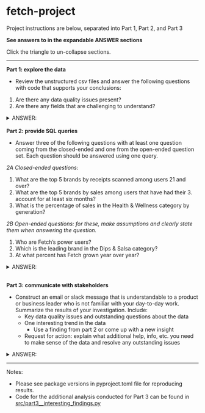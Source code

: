 # fetch-project

Project instructions are below, separated into Part 1, Part 2, and Part 3

<b> See answers to in the expandable ANSWER sections</b>

Click the triangle to un-collapse sections.

--------------------------------------------------

<b>Part 1: explore the data</b>
- Review the unstructured csv files and answer the following questions with code that supports your conclusions:
1. Are there any data quality issues present?
2. Are there any fields that are challenging to understand?

<details>
<summary>ANSWER:</Summary>

1. Are there any data quality issues present?
    - Within transactions, there is missing `FINAL_SALE` and `FINAL_QUANTITY` data.
        - These both appear to be business-critical data points, so it is concerning that these are missing. I would like to connect with other data team or software engineering team members to gather historical context and learn if there are any assumptions we can make around the missing data.
    - There are transactions without barcodes.
        - This is not concerning since I imagine that there are niche stores that would be selling products without a traditional barcode.
            - However, if there is an automatic process to create a barcode in the data if one does not exist, then this is cause for concern and something I would want to reach out to developers to understand further.
    - There are products without barcodes.
        - This is not concerning since I assume that product information has been manually entered and not yet incorporated into an automatic system which generates the barcode.
    - There is missing data across the board.
        - My assumption is that only a sample of transactions, users, and products was provided and that there is more data available.
        
2. Are there any fields that are challenging to understand?
    - It is challenging to understand the transactions `FINAL_SALE` field.
        - It is unclear whether this is a sale amount for the full line item, a sale amount which must be multiplied by the quantity, or some total sale amount.
            - I am assuming this is the sale amount for the full line item in my analysis.
    - It is challenging to understand the transactions `FINAL_QUANTITY` field.
        - It is unclear what "zero" means.
            - I am assuming that this is a field which was added later and never backfilled. Any receipts scanned prior to the app version which introduced quantity have been imputed with a text field of "zero". 
            - Since 1 is the most common quantity amount, I will assume that any "zero" values can reasonably be assumed to have a true quantity of 1.
                - After the initial data exploration, I followed this assumption in the SQL files in Part 2.

- More information can be found in [src/part1__data_exploration.py](src/part1__data_exploration.py)
</details>

<br>
<b> Part 2: provide SQL queries</b>

- Answer three of the following questions with at least one question coming from the closed-ended and one from the open-ended question set. Each question should be answered using one query.

<i> 2A Closed-ended questions:</i>

1. What are the top 5 brands by receipts scanned among users 21 and over?
2. What are the top 5 brands by sales among users that have had their 3. account for at least six months?
3. What is the percentage of sales in the Health & Wellness category by generation?

<i> 2B Open-ended questions: for these, make assumptions and clearly state them when answering the question.</i>

1. Who are Fetch’s power users?
2. Which is the leading brand in the Dips & Salsa category?
3. At what percent has Fetch grown year over year?

<details>
<summary>ANSWER:</Summary>

- Questions Chosen:
    - C1. What are the top 5 brands by receipts scanned among users 21 and over?
    - O2. Which is the leading brand in the Dips & Salsa category?
    - O3. At what percent has Fetch grown year over year?
- Assumptions are listed in expandable sections below as well as in [src/part2__run_sql.py](src/part2__run_sql.py) file
    - There are also variations on C1 and O3 based on differing assumptions I might make, specifically if there was more data.
- Queries are reproduced in the expandable sections below.


<details>
<summary>C1. What are the top 5 brands by receipts scanned among users 21 and over?</Summary>

<details>
<summary>C1. Assumptions</Summary>

1. Assumption 1: 
    - I only have a sample of data.
    - The code is set up to run properly if more data is present.

2. Assumption 2: 
    - We want the top 5 results.
    - However, if there is a tie for 5th place, include all brands which are tied for the 5th place spot, as there is is not an inherent order to brands.

3. Assumption 3: 
    - We care about unique receipts scanned, not specific times the brand was on the same receipt.
    - This allows for us to not account for the missing quantity data, which we cannot resolve without understanding business assumptions.
    - Additionally, we believe it is more important for the item to be purchased multiple times in distinct trips to the store, rather than multiples within the same check-out.

4. Assumption 4: 
    - Products without barcodes have been manually entered and are not validated with the system. Therefore, they should not be considered in the analysis.

5. Assumption 5: 
    - Duplicate barcodes in the product data must be resolved.
    - There should only be one set of product details per barcode.
    - The assumption is the product details with the most data is the most accurate, and if there is a tie, then the product details with brand is most accurate.

</details>

```
with users_21_up as (
    --first identify the users 21 and over.
    select *
        , today() as todaysdate
        , todaysdate::TIMESTAMP - interval 21 year as yearsago21
        --, dateadd(year,-21,getdate()) as yearsago21 --AWS Redshift syntax
        , case when BIRTH_DATE::TIMESTAMP is null then 1 else 0 end as missing_birthdate
        , case when BIRTH_DATE::TIMESTAMP<=yearsago21 then 1 else 0 end as atleast21_flag
    from users_df
    where missing_birthdate=0
        and atleast21_flag=1
)
, de_duped_products as (
    --next, de-duplicate barcodes (based on part 1 exploration, this is something which must be fixed)
    --keep the rows with the most data
    --and if that is tied, use the row with brand info
    select *
        , case when CATEGORY_1 is not null then 1 else 0 end
            + case when CATEGORY_2 is not null then 1 else 0 end
            + case when CATEGORY_3 is not null then 1 else 0 end
            + case when CATEGORY_4 is not null then 1 else 0 end
            + case when MANUFACTURER is not null then 1 else 0 end
            + case when BRAND is not null then 1 else 0 end
            as cols_with_info
        , case when BRAND is not null then 1 else 0 end as brand_w_info
        , row_number() over(partition by barcode order by cols_with_info desc, brand_w_info desc) as keep_rn
    from products_df
    where barcode is not null
    qualify keep_rn = 1

)
, top5quantity as (
    --next, identify the quantity of the 5th most receipt
    --This will allow us to resolve ties at 5th place
    select min(unique_receipts) as unique_receipts_at_5th_place
    from (
        --per brand, identify the number of distinct receipts scanned
        --only select the top 5-most receipts
        select p.brand
            , count(distinct t.RECEIPT_ID) as unique_receipts
        from transactions_df t
        join users_21_up u
            on t.user_id=u.id
        left join de_duped_products p 
            on t.barcode=p.barcode
        where t.barcode is not null
        group by p.brand
        having p.brand is not null
        order by count(distinct t.RECEIPT_ID) desc
        limit 5
    )
)
--gather the final result
--identify the number of distinct receipt scans by brand for users 21+
--and pull the top 5 (including anything tied for 5th place)
select p.brand
    --, count(t.RECEIPT_ID) as receipts
    , count(distinct t.RECEIPT_ID) as unique_receipts
from transactions_df t
join users_21_up u
    on t.user_id=u.id
left join de_duped_products p 
    on t.barcode=p.barcode
where t.barcode is not null
group by p.brand
having p.brand is not null
    and unique_receipts>=(select unique_receipts_at_5th_place from top5quantity)
order by count(distinct t.RECEIPT_ID) desc


--I believe these ties should be considered
--However, if this is not necessary, the following should be run as the final result
/*
select p.brand
    --, count(t.RECEIPT_ID) as receipts
    , count(distinct t.RECEIPT_ID) as unique_receipts
from transactions_df t
join users_21_up u
    on t.user_id=u.id
left join de_duped_products p 
    on t.barcode=p.barcode
where t.barcode is not null
group by p.brand
having p.brand is not null
order by count(distinct t.RECEIPT_ID) desc
limit 5
*/
```
</details>

<details>
<summary>O2. Which is the leading brand in the Dips & Salsa category?</Summary>

<details>
<summary>O2. Assumptions</Summary>

1. Assumption 1:
    - The leading brand is the brand with the highest final sales.
    - As there are limited transactions, we can look at all the data, rather than go through an analysis of trending historical data.

2. Assumption 2: 
    - There are no other salsa or dip categories that are not also included in the CATEGORY_2='Dips & Salsa'.
    - This was verified through data exploration for the sample of data I was provided.

3. Assumption 3: 
    - If Final Quantity = 'zero', we assume the quantity = 1.
    - We believe this since we assume the 'zero' data was due to a new feature rollout where data was not backfilled.

4. Assumption 4: 
    - Final Sales is the total amount for the line item (ie it does not need to be multiplied by a quantity).

5. Assumption 5: 
    - Missing Final Sales data can be imputed with the median of the Dips & Salsa product type from items in transactions.
    - This accounts for the median based on actual purchases, rather than the median from the product list without considering shopping patterns.
    - Since quantity is almost always 1, and the imputing assumption is not fully trustworthy without more business context, I will not multiply the imputed final sale amount by quantity in order to limit risks of imputing.

6. Assumption 6: 
    - Products without barcodes have been manually entered and are not validated with the system. Therefore, they should not be considered in the analysis.

7. Assumption 7: 
    - Duplicate barcodes in the product data must be resolved.
    - There should only be one set of product details per barcode.
    - The assumption is the product details with the most data is the most accurate, and if there is a tie, then the product details with brand is most accurate.

</details>

```
with de_duped_products as (
    --de-duplicate barcodes (based on part 1 exploration, this is something which must be fixed)
    --keep the rows with the most data
    --and if that is tied, use the row with brand info
    select *
        , case when CATEGORY_1 is not null then 1 else 0 end
            + case when CATEGORY_2 is not null then 1 else 0 end
            + case when CATEGORY_3 is not null then 1 else 0 end
            + case when CATEGORY_4 is not null then 1 else 0 end
            + case when MANUFACTURER is not null then 1 else 0 end
            + case when BRAND is not null then 1 else 0 end
            as cols_with_info
        , case when BRAND is not null then 1 else 0 end as brand_w_info
        , row_number() over(partition by barcode order by cols_with_info desc, brand_w_info desc) as keep_rn
    from products_df
    where barcode is not null
    qualify keep_rn = 1

)
, dips_and_salsa as (
    --only gather the category we care about
    --category2 was identified via earlier exploration
    select *
    from de_duped_products
    where CATEGORY_2='Dips & Salsa'
)
, transaction_details_by_brand as (
    --only for dip and salsa transactions, identify the brand
    --based on assumptions, make final quantity "zero" map to 1
    select t.receipt_id
        , t.purchase_date
        , replace(t.final_sale,' ',NULL)::decimal as final_sale
        , replace(t.final_quantity,'zero','1')::decimal as final_quantity_imputed --impute quantity with 1, not 0, based on stated assumption
        , t.final_sale as final_sale_raw
        , t.final_quantity as final_quantity_raw
        , ds.brand
    from transactions_df t
    join dips_and_salsa ds
        on t.barcode=ds.barcode
        --we can join because if we left join then we will not get any other useful information
        --we need the barcode to set up a proper connection, as nulls will give us no information about if a dip & salsa was purchased
)
, median_salsa_dip_sale as (
    --based on transactions we have, find the median dip and salsa final sale amount
    --this will be used for imputing final sale when nothing else is known
    select median(final_sale) med
    from transaction_details_by_brand
    where final_sale is not null
)
, imputed_details as (
    --based on assumptions, replace blank final sale amount with median sales amount
    select *
        , (case when final_sale_raw=' ' 
            then (select med from median_salsa_dip_sale)::varchar 
            else final_sale_raw 
            end)::decimal 
            as final_sale_imputed
    from transaction_details_by_brand
)
--gather the final result
--identify the top salsa and dip brand, based on total sales
--assuming median salsa and dip sales value when sales value is not present
select brand
    , sum(final_sale_imputed) as total_sales
    , sum(final_quantity_imputed) as total_quantity
from imputed_details
--where brand is not null
group by brand
order by total_sales desc
limit 1
--top result is not a null brand
--if it was, we could add `where brand is not null`, 
--or use these findings to inform the business that missing data is causing a major concern with findings
--I would favor seeing that a null is the most common response rather than filtering it out 
--so that additional data discovery/work with software engineers could be performed
```
</details>

<details>
<summary>O3. At what percent has Fetch grown year over year?</Summary>

<details>
<summary>O3. Assumptions</Summary>

1. Assumption 1:
    - User growth is the measure of Fetch growth.

2. Assumption 2: 
    - The user data provided is a representative sample, even if it is not the full dataset.
    - The data was pulled in the past so is not current through today, but rather current though the last user created date.

3. Assumption 3: 
    - The standard YOY growth formula is used by Fetch:  (Users This Period-Users Last Period)/Users Last Period
    - This is calculating the full population growth rate, not the new user growth rate.

4. Assumption 4
    - We would like to view YOY growth for the last 5 years.

</details>

```
--identify yoy growth for the last 5 years
with yoy_start as (
    --assumption is that this is a random sample of user data
    --do rolling year from the max date since I believe we have only a sample of data which does not go through present-day
    select max(created_date) as current_date_of_data
    from users_df
)
, user_details as (
    --identify key information about the user
    --including flags indicating when they became part of the user base
    --assumption is that all users provided are still part of our user population 
    select created_date
        , current_date_of_data
        --, dateadd(year,-1,current_date_of_data) as oneyearago --AWS Redshift syntax example
        , current_date_of_data::TIMESTAMP - interval 1 year as oneyearago
        , current_date_of_data::TIMESTAMP - interval 2 year as twoyearsago
        , current_date_of_data::TIMESTAMP - interval 3 year as threeyearsago
        , current_date_of_data::TIMESTAMP - interval 4 year as fouryearsago
        , current_date_of_data::TIMESTAMP - interval 5 year as fiveyearsago
        , case when created_date::timestamp between oneyearago and current_date_of_data then 1 else 0 end as new_0_1_year_ago
        , case when created_date::timestamp between twoyearsago and oneyearago then 1 else 0 end as new_1_2_year_ago
        , case when created_date::timestamp between threeyearsago and twoyearsago then 1 else 0 end as new_2_3_year_ago
        , case when created_date::timestamp between fouryearsago and threeyearsago then 1 else 0 end as new_3_4_year_ago
        , case when created_date::timestamp between fiveyearsago and fouryearsago then 1 else 0 end as new_4_5_year_ago
        , case when created_date::timestamp < fiveyearsago then 1 else 0 end as existing_users_prior_to_5_years_ago
    from users_df
    join yoy_start
        on 1=1
)
, summary_stats as (
    --identify summary stats for the YOY growth
    select sum(new_0_1_year_ago) as total_new_users_0_1_year_ago --unnecessary for calculation, just interesting
        , sum(new_1_2_year_ago) as total_new_1_2_year_ago
        , sum(new_2_3_year_ago) as total_new_2_3_year_ago
        , sum(new_3_4_year_ago) as total_new_3_4_year_ago
        , sum(new_4_5_year_ago) as total_new_4_5_year_ago
        , sum(existing_users_prior_to_5_years_ago) as total_prior_users
        , count(*) as total_users_this_year --all users based on our data
        , total_prior_users
            +total_new_4_5_year_ago
            +total_new_3_4_year_ago
            +total_new_2_3_year_ago
            +total_new_1_2_year_ago 
            as total_users_last_year
        , total_prior_users
            +total_new_4_5_year_ago
            +total_new_3_4_year_ago
            +total_new_2_3_year_ago
            as total_users_two_years_ago
        , total_prior_users
            +total_new_4_5_year_ago
            +total_new_3_4_year_ago
            as total_users_three_years_ago
        , total_prior_users
            +total_new_4_5_year_ago
            as total_users_four_years_ago
        , total_prior_users
            as total_users_five_years_ago
        , (total_users_this_year-total_users_last_year)/total_users_last_year as yoy_growth_last_year_to_this_year
        , (total_users_last_year-total_users_two_years_ago)/total_users_two_years_ago as yoy_growth_two_years_ago_to_last_year
        , (total_users_two_years_ago-total_users_three_years_ago)/total_users_three_years_ago as yoy_growth_three_years_ago_to_two_years_ago
        , (total_users_three_years_ago-total_users_four_years_ago)/total_users_four_years_ago as yoy_growth_four_years_ago_to_three_years_ago
        , (total_users_four_years_ago-total_users_five_years_ago)/total_users_five_years_ago as yoy_growth_five_years_ago_to_four_years_ago
    from user_details
)
--gather final result of yoy growth over the last 5 years
--and present findings as a percent
--max data currently is 9/11/2024
select yoy_growth_last_year_to_this_year*100 as yoy_growth_pct_Sept_2023_2024
    , yoy_growth_two_years_ago_to_last_year*100  as yoy_growth_pct_Sept_2022_2023
    , yoy_growth_three_years_ago_to_two_years_ago*100 as yoy_growth_pct_Sept_2021_2022
    , yoy_growth_four_years_ago_to_three_years_ago*100 as yoy_growth_pct_Sept_2020_2021
    , yoy_growth_five_years_ago_to_four_years_ago*100 as yoy_growth_pct_Sept_2019_2020
from summary_stats

```
</details>

</details>
<br>

<b>Part 3: communicate with stakeholders</b>

- Construct an email or slack message that is understandable to a product or business leader who is not familiar with your day-to-day work. Summarize the results of your investigation. Include:
    - Key data quality issues and outstanding questions about the data
    - One interesting trend in the data
        - Use a finding from part 2 or come up with a new insight
    - Request for action: explain what additional help, info, etc. you need to make sense of the data and resolve any outstanding issues

<details>
<summary>ANSWER:</Summary>

Hello [product or business leader],

I am currently working on building an understanding of our user and transaction growth.</br>
Through my analysis, I have a some interesting initial findings I am excited to share. I also would like your help pointing me in the right direction to address my data quality callouts and outstanding questions.</br>

</br>
With my sample of data, I am observing <b>18% YOY user growth</b> in the last year. </br>
<b>New user growth had declined in mid-2022 through mid-2023 and has been rebounding since.</b> It has yet to fully recover to early-2022 levels.</br>

- My assumption is that our team is focusing on appealing to younger audiences in the next few years (early 20s vs 40s). 
    - This allows us to capture new, young shoppers so that we always have new markets to tap into. This is especially important when we have fully captured the mid-age market in the future.
- The <b>age of the users at signup time has slightly increased in the last year</b>, compared to prior year.
- However, if we would like our target market to be about 40 years old, then we are hitting our desired user-base.
- If we desire to capture a younger market, should we consider creating a campaign to target younger audiences?

Please let me know if you would like additional findings related to user growth.</br>

</br>
</br>
Through my analysis, I uncovered a handful of data quality callouts and have a few outstanding questions.

- Data quality callouts: 
    - There are some products with multiple barcodes. Without a modified date, I am uncertain what is the most updated product information for a barcode.
    - There is both missing price and missing quantity data for numerous transaction records.
    - There are transactions without barcodes. I assume this occurs for niche products, but it is an important data point which is sometimes missing.
    - I appear to be missing access to data:
        - There are transactions which tie to users who do not exist in our user data
        - There are transactions which tie to barcodes that do not exist in our product data
- Outstanding questions:
    - Can you direct me to the teams who can provide access to the full dataset?
        - Based on my findings, I believe I am missing users and missing products in my current dataset. 
        - I also assume I am missing transactions due to the low quantity of data. This does not allow for a full picture of user engagement and would be necessary data to have in order to understand who is a power user and how best to target users.
    - Are there standard assumptions which should be made to fill in the gaps?
        - Specifically, where there is no "final sales" information, and no "final quantity" information (ie "zero"), do we have standard assumptions? These appear to be highly important data points and I do not want to make assumptions that differ from the rest of the team.
        - I believe this data is missing either due to (1) bad receipt scans, or (2) product enhancements which resulted in newly captured data starting a specific point in time. However I cannot yet validate these assumptions.

</br>  
</br>     
<b>Request for Action:</b></br>

1. Can you send me either developer documentation or people who I can connect with to further understand the missing "final sales" and "final quantity" data?</br>
2. Can you please connect me with the teams who can provide me with more data access?</br>

</br>
Thank you so much!</br>
Michelle Bedard
</br>
</br>
</br>
</br>

<i>Appendix</i>

- Plots to support user growth findings
    - New Users over time
        - ![alt text](src/monthly_new_users.png)
    - Total Users over time
        - ![alt text](src/cumulative_users_plot.png)
</details>

--------------------------------------------

Notes:
- Please see package versions in pyproject.toml file for reproducing results.
- Code for the additional analysis conducted for Part 3 can be found in [src/part3__interesting_findings.py](src/part3__interesting_findings.py)
